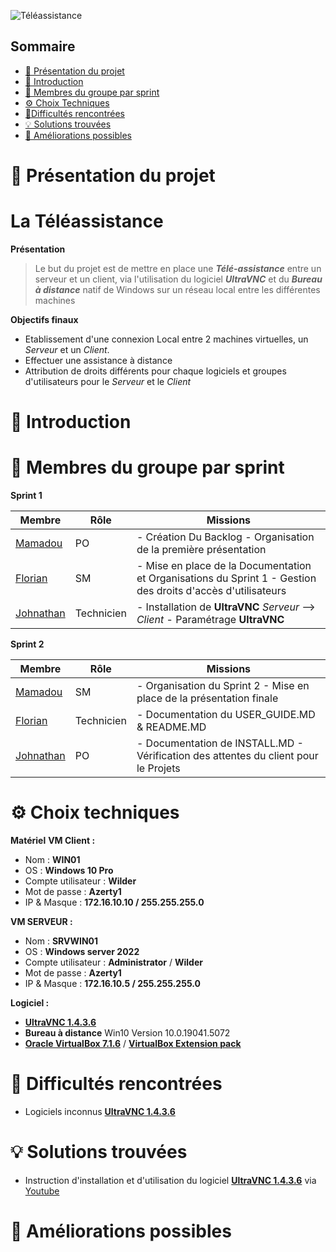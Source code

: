 ![Téléassistance](https://i.pinimg.com/736x/a3/10/ee/a310eec1336087c9735736621aba4c7d.jpg)

## Sommaire 

- [🎯 Présentation du projet](#presentation-du-projet)
- [📜 Introduction](#introduction)
- [👥 Membres du groupe par sprint](#membres-du-groupe-par-sprint)
- [⚙️ Choix Techniques](#choix-techniques)
- [🧗Difficultés rencontrées](#difficultes-rencontrees)
- [💡 Solutions trouvées](#solutions-trouvees)
- [🚀 Améliorations possibles](#ameliorations-possibles)
  
# 🎯 Présentation du projet
<span id="presentation-du-projet"></span>
# **La Téléassistance**

**Présentation**
> Le but du projet est de mettre en place une **_Télé-assistance_** entre un serveur et un client, via l'utilisation du logiciel **_UltraVNC_** et du **_Bureau à distance_** natif de Windows sur un réseau local entre les différentes machines

**Objectifs finaux**
- Etablissement d'une connexion Local entre 2 machines virtuelles, un _Serveur_ et un _Client_.
- Effectuer une assistance à distance
- Attribution de droits différents pour chaque logiciels et groupes d'utilisateurs pour le _Serveur_ et le _Client_


# 📜 Introduction
<span id="introduction"></span>

# 👥 Membres du groupe par sprint
<span id="membres-du-groupe-par-sprint"></span>
**Sprint 1**

| Membre   | Rôle       | Missions |
| -------- | ---------- | -------- |
| [Mamadou](https://github.com/DRAME1991) | PO         | -    Création Du Backlog - Organisation de la première présentation |
| [Florian](https://github.com/Juverios) | SM         | -    Mise en place de la Documentation et Organisations du Sprint 1 - Gestion des droits d'accès d'utilisateurs  |
| [Johnathan](https://github.com/TheHorusLab) | Technicien | -    Installation de **UltraVNC** _Serveur_ --> _Client_ - Paramétrage **UltraVNC** |


**Sprint 2**

| Membre   | Rôle       | Missions |
| -------- | ---------- | -------- |
| [Mamadou](https://github.com/DRAME1991)  | SM | -  Organisation du Sprint 2 - Mise en place de la présentation finale |
| [Florian](https://github.com/Juverios) | Technicien | - Documentation du USER_GUIDE.MD & README.MD  |
| [Johnathan](https://github.com/TheHorusLab) | PO         | - Documentation de INSTALL.MD  -  Vérification des attentes du client pour le Projets   |

# ⚙️ Choix techniques
<span id="choix-techniques"></span>
**Matériel**
**VM Client :**
  - Nom : **WIN01**
  - OS : **Windows 10 Pro**
  - Compte utilisateur : **Wilder**
  - Mot de passe : **Azerty1**
  - IP & Masque : **172.16.10.10 / 255.255.255.0**


**VM SERVEUR :**
  - Nom : **SRVWIN01**
  - OS : **Windows server 2022**
  - Compte utilisateur :  **Administrator** / **Wilder**
  - Mot de passe : **Azerty1**
  - IP & Masque : **172.16.10.5 / 255.255.255.0**

    
**Logiciel :**
- [**UltraVNC 1.4.3.6**](https://uvnc.com/downloads/ultravnc/159-ultravnc-1-4-3-6.html) 
- **Bureau à distance** Win10 Version 10.0.19041.5072 
- [**Oracle VirtualBox 7.1.6**](https://www.virtualbox.org/wiki/Downloads) / [**VirtualBox Extension pack**](https://www.virtualbox.org/wiki/Downloads)

# 🧗 Difficultés rencontrées
<span id="difficultes-rencontrees"></span>
- Logiciels inconnus [**UltraVNC 1.4.3.6**](https://uvnc.com/downloads/ultravnc/159-ultravnc-1-4-3-6.html)
  

# 💡 Solutions trouvées
<span id="solutions-trouvees"></span>
- Instruction d'installation et d'utilisation du logiciel [**UltraVNC 1.4.3.6**](https://uvnc.com/downloads/ultravnc/159-ultravnc-1-4-3-6.html) via [Youtube](https://www.youtube.com/watch?v=QO-NhJYqR8I)

# 🚀 Améliorations possibles
<span id="ameliorations-possibles"></span>
